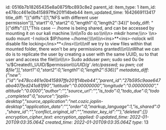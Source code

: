 id: 0516b7b18265435e8a0875fbc893c8e2
parent_id: 
item_type: 1
item_id: e478cc461e0b415897ffe201f14beb44
item_updated_time: 1642669113417
title_diff: "[{\"diffs\":[[1,\"NFS with different user permission\"]],\"start1\":0,\"start2\":0,\"length1\":0,\"length2\":34}]"
body_diff: "[{\"diffs\":[[1,\"This case -- /home is being shared, and can be accessed by mounting it on our kali machine.\\\n\\\nTo do so:\\\n\\\n> mkdir home;\\\n> \\\n> sudo mount -I nolock $IP/home ~/home/;\\\n\\\n<ins>**<ins>-nolock will disable file locking</ins>**</ins>\\\n\\\nIf we try to view files within that mounted folder, there won't be any permissions granted\\\n\\\nWhat we can do is to replicate the user by creating a user with the same UUID, su to that user and access the file\\\n\\\n> Sudo adduser pwn; sudo sed 0u 0e 's/$Created\\\\_UUID/$permission\\\\_UUID/g' /etc/passwd; su pwn; cat $file\"]],\"start1\":0,\"start2\":0,\"length1\":0,\"length2\":536}]"
metadata_diff: {"new":{"id":"e478cc461e0b415897ffe201f14beb44","parent_id":"27b595c9aae647aba407fed241a81f90","latitude":"0.00000000","longitude":"0.00000000","altitude":"0.0000","author":"","source_url":"","is_todo":0,"todo_due":0,"todo_completed":0,"source":"joplin-desktop","source_application":"net.cozic.joplin-desktop","application_data":"","order":0,"markup_language":1,"is_shared":0,"share_id":"","conflict_original_id":"","master_key_id":""},"deleted":[]}
encryption_cipher_text: 
encryption_applied: 0
updated_time: 2022-01-20T09:03:35.064Z
created_time: 2022-01-20T09:03:35.064Z
type_: 13